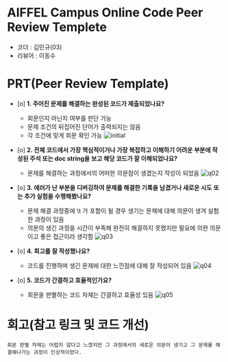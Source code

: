 # AIFFEL Campus Online Code Peer Review Templete
- 코더 : 김민규(03)
- 리뷰어 : 이동수


# PRT(Peer Review Template)
- [o]  **1. 주어진 문제를 해결하는 완성된 코드가 제출되었나요?**
    - 회문인지 아닌지 여부를 판단 가능
    - 문제 조건의 뒤집어진 단어가 출력되지는 않음
    - 각 조건에 맞게 회문 확인 가능
      ![initial](https://github.com/Lee-Dongsu/AIFFEL_quest_prt/blob/d3567d203d73ebe0a4bee43364269a4d5b3a4082/Python/quest01/q01.png)
    
- [o]  **2. 전체 코드에서 가장 핵심적이거나 가장 복잡하고 이해하기 어려운 부분에 작성된 
주석 또는 doc string을 보고 해당 코드가 잘 이해되었나요?**
    - 문제를 해결하는 과정에서의 어떠한 의문점이 생겼는지 작성이 되었음
      ![q02](./aiffel/fork/AIFFEL_quest_prt/Python/quest02/q02.png)
        
- [o]  **3. 에러가 난 부분을 디버깅하여 문제를 해결한 기록을 남겼거나
새로운 시도 또는 추가 실험을 수행해봤나요?**
    - 문제 해결 과정중에 \t 가 포함이 될 경우 생기는 문제에 대해 의문이 생겨 실험한 과정이 있음
    - 의문의 생긴 과정을 시간이 부족해 완전히 해결하지 못했지만 필요에 의한 의문이고 좋은 접근이라 생각함
      ![q03](./aiffel/fork/AIFFEL_quest_prt/Python/quest01/q03.png)
        
- [o]  **4. 회고를 잘 작성했나요?**
    - 코드를 진행하며 생긴 문제에 대한 느낀점에 대해 잘 작성되어 있음
      ![q04](./aiffel/fork/AIFFEL_quest_prt/Python/quest01/q04.png)
        
- [o]  **5. 코드가 간결하고 효율적인가요?**
    - 회문을 판별하는 코드 자체는 간결하고 효율성 있음
      ![q05](./aiffel/fork/AIFFEL_quest_prt/Python/quest01/q05.png)


# 회고(참고 링크 및 코드 개선)
```
회문 판별 자체는 어렵지 않다고 느꼈지만 그 과정에서의 새로운 의문이 생기고 그 문제를 해결해나가는 과정이 인상적이었다.
```
